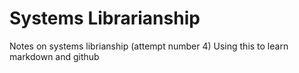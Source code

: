 # Systems Librarianship

Notes on systems librianship (attempt number 4)
Using this to learn markdown and github

